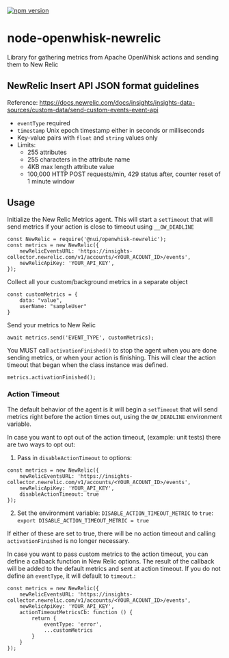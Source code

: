 <!--- when a new release happens, the VERSION and URL in the badge have to be manually updated because it's a private registry --->
[![npm version](https://img.shields.io/badge/%40nui%2Fopenwhisk--newrelic-1.1.1-blue.svg)](https://artifactory.corp.adobe.com/artifactory/npm-nui-release/@nui/openwhisk-newrelic/-/@nui/openwhisk-newrelic-1.1.1.tgz)

# node-openwhisk-newrelic

Library for gathering metrics from Apache OpenWhisk actions and sending them to New Relic

## NewRelic Insert API JSON format guidelines

Reference: <https://docs.newrelic.com/docs/insights/insights-data-sources/custom-data/send-custom-events-event-api>

* `eventType` required
* `timestamp` Unix epoch timestamp either in seconds or milliseconds
* Key-value pairs with `float` and `string` values only
* Limits:
  * 255 attributes
  * 255 characters in the attribute name
  * 4KB max length attribute value
  * 100,000 HTTP POST requests/min, 429 status after, counter reset of 1 minute window


## Usage

Initialize the New Relic Metrics agent. This will start a `setTimeout` that will send metrics if your action is close to timeout using `__OW_DEADLINE`
```
const NewRelic = require('@nui/openwhisk-newrelic');
const metrics = new NewRelic({
    newRelicEventsURL: 'https://insights-collector.newrelic.com/v1/accounts/<YOUR_ACOUNT_ID>/events',
    newRelicApiKey: 'YOUR_API_KEY',
});
```

Collect all your custom/background metrics in a separate object
```
const customMetrics = {
    data: "value",
    userName: "sampleUser"
}
```

Send your metrics to New Relic
```
await metrics.send('EVENT_TYPE', customMetrics);
```
You MUST call `activationFinished()` to stop the agent when you are done sending metrics, or when your action is finishing. This will clear the action timeout that began when the class instance was defined.
```
metrics.activationFinished();
```

### Action Timeout

The default behavior of the agent is it will begin a `setTimeout` that will send metrics right before the  action times out, using the `OW_DEADLINE` environment variable.

In case you want to opt out of the action timeout, (example: unit tests) there are two ways to opt out:

1. Pass in `disableActionTimeout` to options:
```
const metrics = new NewRelic({
    newRelicEventsURL: 'https://insights-collector.newrelic.com/v1/accounts/<YOUR_ACOUNT_ID>/events',
    newRelicApiKey: 'YOUR_API_KEY',
    disableActionTimeout: true
});
```
2. Set the environment variable: `DISABLE_ACTION_TIMEOUT_METRIC` to `true`:
`export DISABLE_ACTION_TIMEOUT_METRIC = true`

If either of these are set to true, there will be no action timeout and calling `activationFinished` is no longer necessary.


In case you want to pass custom metrics to the action timeout, you can define a callback function in New Relic options. The result of the callback will be added to the default metrics and sent at action timeout. If you do not define an `eventType`, it will default to `timeout`.:
```
const metrics = new NewRelic({
    newRelicEventsURL: 'https://insights-collector.newrelic.com/v1/accounts/<YOUR_ACOUNT_ID>/events',
    newRelicApiKey: 'YOUR_API_KEY',
    actionTimeoutMetricsCb: function () {
        return {
            eventType: 'error',
            ...customMetrics
        }
    }
});
```
